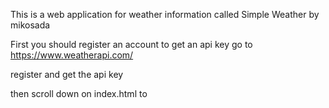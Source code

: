 This is a web application for weather information called Simple Weather by mikosada

First you should register an account to get an api key
go to https://www.weatherapi.com/

register and get the api key

then scroll down on index.html to <script>. on apiKey put your api key.

Run with live server.

Don't forget to check my personal website
https://mikopersonalweb.vercel.app
